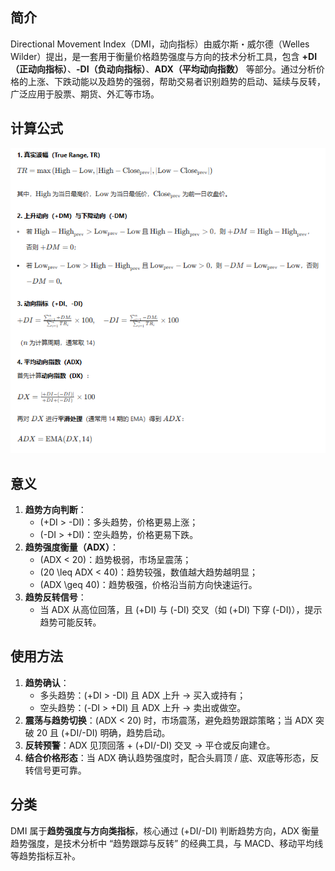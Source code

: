 ## 简介

Directional Movement Index（DMI，动向指标）由威尔斯・威尔德（Welles Wilder）提出，是一套用于衡量价格趋势强度与方向的技术分析工具，包含 **+DI（正动向指标）**、**-DI（负动向指标）**、**ADX（平均动向指数）** 等部分。通过分析价格的上涨、下跌动能以及趋势的强弱，帮助交易者识别趋势的启动、延续与反转，广泛应用于股票、期货、外汇等市场。

## 计算公式

![image-20250924145851659](.\photo\image-20250924145851659.png)

## 意义

1. **趋势方向判断**：
   - \(+DI > -DI\)：多头趋势，价格更易上涨；
   - \(-DI > +DI\)：空头趋势，价格更易下跌。
2. **趋势强度衡量（ADX）**：
   - \(ADX < 20\)：趋势极弱，市场呈震荡；
   - \(20 \leq ADX < 40\)：趋势较强，数值越大趋势越明显；
   - \(ADX \geq 40\)：趋势极强，价格沿当前方向快速运行。
3. **趋势反转信号**：
   - 当 ADX 从高位回落，且 \(+DI\) 与 \(-DI\) 交叉（如 \(+DI\) 下穿 \(-DI\)），提示趋势可能反转。

## 使用方法

1. **趋势确认**：
   - 多头趋势：\(+DI > -DI\) 且 ADX 上升 → 买入或持有；
   - 空头趋势：\(-DI > +DI\) 且 ADX 上升 → 卖出或做空。
2. **震荡与趋势切换**：\(ADX < 20\) 时，市场震荡，避免趋势跟踪策略；当 ADX 突破 20 且 \(+DI/-DI\) 明确，趋势启动。
3. **反转预警**：ADX 见顶回落 + \(+DI/-DI\) 交叉 → 平仓或反向建仓。
4. **结合价格形态**：当 ADX 确认趋势强度时，配合头肩顶 / 底、双底等形态，反转信号更可靠。

## 分类

DMI 属于**趋势强度与方向类指标**，核心通过 \(+DI/-DI\) 判断趋势方向，ADX 衡量趋势强度，是技术分析中 “趋势跟踪与反转” 的经典工具，与 MACD、移动平均线等趋势指标互补。